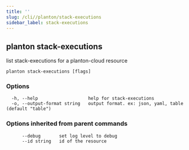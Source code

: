 ```yaml
---
title: ''
slug: /cli//planton/stack-executions
sidebar_label: stack-executions
---
```

## planton stack-executions

list stack-executions for a planton-cloud resource

```
planton stack-executions [flags]
```

### Options

```
  -h, --help                   help for stack-executions
  -o, --output-format string   output format. ex: json, yaml, table (default "table")
```

### Options inherited from parent commands

```
      --debug       set log level to debug
      --id string   id of the resource
```

